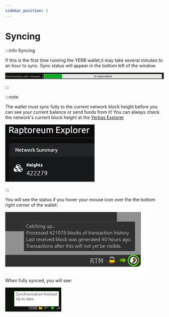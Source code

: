 ```yaml
---
sidebar_position: 2
---
```


# Syncing

:::info Syncing

If this is the first time running the YERB wallet,it may take several minutes to an hour to sync. Sync status will appear in the bottom left of the window.

![Syncing Bar](/img/wallets/gui/setup/sync_progress.png)

:::

:::note

The wallet must sync fully to the current network block height before you can see your current balance or send funds from it! You can always check the network's current block height at the [Yerbas Explorer](https://explorer.yerbas.org)

![Yerbas Explorer](/img/wallets/gui/setup/explorer_height.png)

:::

You will see the status if you hover your mouse icon over the the bottom right corner of the wallet:

![Syncing Info](/img/wallets/gui/setup/catching_up.png)

When fully synced, you will see:

![Fully Synced](/img/wallets/gui/setup/sync_complete.png)
